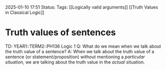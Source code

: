 2025-01-10 17:51
Status: 
Tags: [[Logically valid arguments]] [[Truth Values in Classical Logic]]
# Truth values of sentences

TD: YEAR1::TERM2::PH136 Logic 1
Q: What do we mean when we talk about the truth value of a sentence?
A: When we talk about the truth value of a sentence (or statement/proposition) without mentioning a _particular situation_, we are talking about the truth value in the _actual_ situation.
<!--ID: 1736534479137-->
